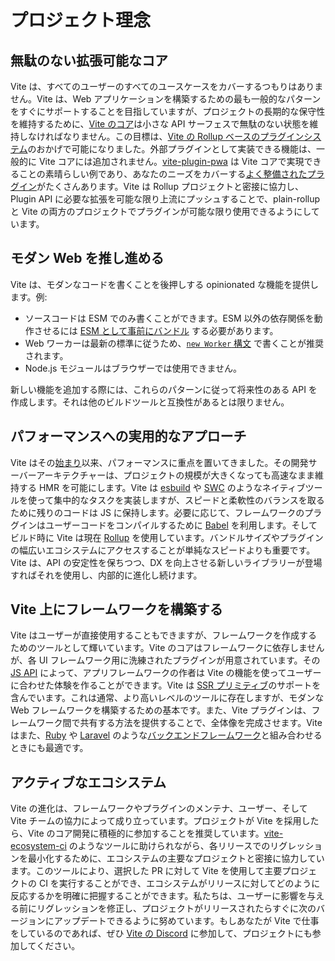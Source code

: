 # プロジェクト理念

## 無駄のない拡張可能なコア

Vite は、すべてのユーザーのすべてのユースケースをカバーするつもりはありません。Vite は、Web アプリケーションを構築するための最も一般的なパターンをすぐにサポートすることを目指していますが、プロジェクトの長期的な保守性を維持するために、[Vite のコア](https://github.com/vitejs/vite)は小さな API サーフェスで無駄のない状態を維持しなければなりません。この目標は、[Vite の Rollup ベースのプラグインシステム](./api-plugin.md)のおかげで可能になりました。外部プラグインとして実装できる機能は、一般的に Vite コアには追加されません。[vite-plugin-pwa](https://vite-pwa-org.netlify.app/) は Vite コアで実現できることの素晴らしい例であり、あなたのニーズをカバーする[よく整備されたプラグイン](https://github.com/vitejs/awesome-vite#plugins)がたくさんあります。Vite は Rollup プロジェクトと密接に協力し、Plugin API に必要な拡張を可能な限り上流にプッシュすることで、plain-rollup と Vite の両方のプロジェクトでプラグインが可能な限り使用できるようにしています。

## モダン Web を推し進める

Vite は、モダンなコードを書くことを後押しする opinionated な機能を提供します。例:

- ソースコードは ESM でのみ書くことができます。ESM 以外の依存関係を動作させるには [ESM として事前にバンドル](./dep-pre-bundling) する必要があります。
- Web ワーカーは最新の標準に従うため、[`new Worker` 構文](./features#web-workers) で書くことが推奨されます。
- Node.js モジュールはブラウザーでは使用できません。

新しい機能を追加する際には、これらのパターンに従って将来性のある API を作成します。それは他のビルドツールと互換性があるとは限りません。

## パフォーマンスへの実用的なアプローチ

Vite はその[始まり](./why.md)以来、パフォーマンスに重点を置いてきました。その開発サーバーアーキテクチャーは、プロジェクトの規模が大きくなっても高速なまま維持する HMR を可能にします。Vite は [esbuild](https://esbuild.github.io/) や [SWC](https://github.com/vitejs/vite-plugin-react-swc) のようなネイティブツールを使って集中的なタスクを実装しますが、スピードと柔軟性のバランスを取るために残りのコードは JS に保持します。必要に応じて、フレームワークのプラグインはユーザーコードをコンパイルするために [Babel](https://babeljs.io/) を利用します。そしてビルド時に Vite は現在 [Rollup](https://rollupjs.org/) を使用しています。バンドルサイズやプラグインの幅広いエコシステムにアクセスすることが単純なスピードよりも重要です。Vite は、API の安定性を保ちつつ、DX を向上させる新しいライブラリーが登場すればそれを使用し、内部的に進化し続けます。

## Vite 上にフレームワークを構築する

Vite はユーザーが直接使用することもできますが、フレームワークを作成するためのツールとして輝いています。Vite のコアはフレームワークに依存しませんが、各 UI フレームワーク用に洗練されたプラグインが用意されています。その [JS API](./api-javascript.md) によって、アプリフレームワークの作者は Vite の機能を使ってユーザーに合わせた体験を作ることができます。Vite は [SSR プリミティブ](./ssr.md)のサポートを含んでいます。これは通常、より高いレベルのツールに存在しますが、モダンな Web フレームワークを構築するための基本です。また、Vite プラグインは、フレームワーク間で共有する方法を提供することで、全体像を完成させます。Vite はまた、[Ruby](https://vite-ruby.netlify.app/) や [Laravel](https://laravel.com/docs/10.x/vite) のような[バックエンドフレームワーク](./backend-integration.md)と組み合わせるときにも最適です。

## アクティブなエコシステム

Vite の進化は、フレームワークやプラグインのメンテナ、ユーザー、そして Vite チームの協力によって成り立っています。プロジェクトが Vite を採用したら、Vite のコア開発に積極的に参加することを推奨しています。[vite-ecosystem-ci](https://github.com/vitejs/vite-ecosystem-ci) のようなツールに助けられながら、各リリースでのリグレッションを最小化するために、エコシステムの主要なプロジェクトと密接に協力しています。このツールにより、選択した PR に対して Vite を使用して主要プロジェクトの CI を実行することができ、エコシステムがリリースに対してどのように反応するかを明確に把握することができます。私たちは、ユーザーに影響を与える前にリグレッションを修正し、プロジェクトがリリースされたらすぐに次のバージョンにアップデートできるように努めています。もしあなたが Vite で仕事をしているのであれば、ぜひ [Vite の Discord](https://chat.vite.dev) に参加して、プロジェクトにも参加してください。
